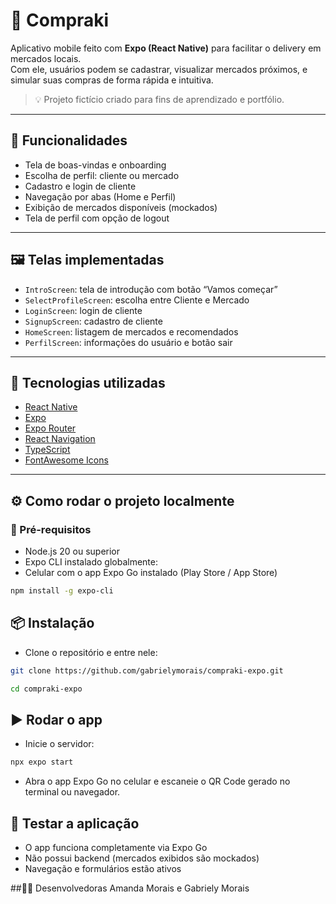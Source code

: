 # 🛒 Compraki

Aplicativo mobile feito com **Expo (React Native)** para facilitar o delivery em mercados locais.  
Com ele, usuários podem se cadastrar, visualizar mercados próximos, e simular suas compras de forma rápida e intuitiva.

> 💡 Projeto fictício criado para fins de aprendizado e portfólio.

---

## 📱 Funcionalidades

- Tela de boas-vindas e onboarding
- Escolha de perfil: cliente ou mercado
- Cadastro e login de cliente
- Navegação por abas (Home e Perfil)
- Exibição de mercados disponíveis (mockados)
- Tela de perfil com opção de logout

---

## 🖼️ Telas implementadas

- `IntroScreen`: tela de introdução com botão “Vamos começar”
- `SelectProfileScreen`: escolha entre Cliente e Mercado
- `LoginScreen`: login de cliente
- `SignupScreen`: cadastro de cliente
- `HomeScreen`: listagem de mercados e recomendados
- `PerfilScreen`: informações do usuário e botão sair

---

## 🚀 Tecnologias utilizadas

- [React Native](https://reactnative.dev/)
- [Expo](https://expo.dev/)
- [Expo Router](https://expo.github.io/router/)
- [React Navigation](https://reactnavigation.org/)
- [TypeScript](https://www.typescriptlang.org/)
- [FontAwesome Icons](https://fontawesome.com/)

---

## ⚙️ Como rodar o projeto localmente

### 🔧 Pré-requisitos

- Node.js 20 ou superior
- Expo CLI instalado globalmente:
- Celular com o app Expo Go instalado (Play Store / App Store)
```bash
npm install -g expo-cli
```
## 📦 Instalação
- Clone o repositório e entre nele:

```bash
git clone https://github.com/gabrielymorais/compraki-expo.git
```
```bash
cd compraki-expo
```

## ▶️ Rodar o app
- Inicie o servidor:
```bash
npx expo start
```
- Abra o app Expo Go no celular e escaneie o QR Code gerado no terminal ou navegador.

## 🧪 Testar a aplicação
- O app funciona completamente via Expo Go
- Não possui backend (mercados exibidos são mockados)
- Navegação e formulários estão ativos

##👩‍💻 Desenvolvedoras
Amanda Morais e Gabriely Morais

